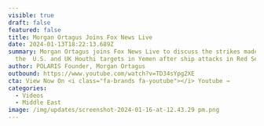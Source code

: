 ```yaml
---
visible: true
draft: false
featured: false
title: Morgan Ortagus Joins Fox News Live
date: 2024-01-13T18:22:13.689Z
summary: Morgan Ortagus joins Fox News Live to discuss the strikes made by
  the  U.S. and UK Houthi targets in Yemen after ship attacks in Red Sea.
author: POLARIS Founder, Morgan Ortagus
outbound: https://www.youtube.com/watch?v=TD34sYpg2XE
cta: View Now On <i class="fa-brands fa-youtube"></i> Youtube →
categories:
  - Videos
  - Middle East
image: /img/updates/screenshot-2024-01-16-at-12.43.29 pm.png
---
```

